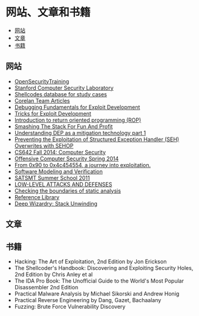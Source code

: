 # 网站、文章和书籍

- [网站](#网站)
- [文章](#文章)
- [书籍](#书籍)


## 网站
- [OpenSecurityTraining](http://opensecuritytraining.info/Welcome.html)
- [Stanford Computer Security Laboratory](http://seclab.stanford.edu/)
- [Shellcodes database for study cases](http://shell-storm.org/shellcode/)
- [Corelan Team Articles](https://www.corelan.be/index.php/articles/)
- [Debugging Fundamentals for Exploit Development](http://resources.infosecinstitute.com/debugging-fundamentals-for-exploit-development/)
- [Tricks for Exploit Development](http://resources.infosecinstitute.com/in-depth-seh-exploit-writing-tutorial-using-ollydbg/)
- [Introduction to return oriented programming (ROP)](http://codearcana.com/posts/2013/05/28/introduction-to-return-oriented-programming-rop.html)
- [Smashing The Stack For Fun And Profit](http://insecure.org/stf/smashstack.html)
- [Understanding DEP as a mitigation technology part 1](https://blogs.technet.microsoft.com/srd/2009/06/12/understanding-dep-as-a-mitigation-technology-part-1/)
- [Preventing the Exploitation of Structured Exception Handler (SEH) Overwrites with SEHOP](https://blogs.technet.microsoft.com/srd/2009/02/02/preventing-the-exploitation-of-structured-exception-handler-seh-overwrites-with-sehop/)
- [CS642 Fall 2014: Computer Security](http://pages.cs.wisc.edu/~rist/642-fall-2014/)
- [Offensive Computer Security Spring 2014](http://www.cs.fsu.edu/~redwood/OffensiveComputerSecurity/)
- [From 0x90 to 0x4c454554, a journey into exploitation.](http://www.myne-us.com/2010/08/from-0x90-to-0x4c454554-journey-into.html)
- [Software Modeling and Verification](http://www.myne-us.com/2010/08/from-0x90-to-0x4c454554-journey-into.html)
- [SATSMT Summer School 2011](https://wikis.mit.edu/confluence/display/satsmtschool11/SATSMT+Summer+School+2011;jsessionid=994854C69CABD6B1DC53F381A3CFF5E8)
- [LOW-LEVEL ATTACKS AND DEFENSES](http://www.cs.umd.edu/class/spring2014/cmsc838g/list.txt)
- [Checking the boundaries of static analysis](https://docs.google.com/presentation/d/1_Te02rSqn7wuhsmkkluqWhDBoXXFVUL5Mp0dUxH0cVE/edit#slide=id.gbd819d83_120)
- [Reference Library](https://moflow.org/#%5B%5BReference%20Library%5D%5D)
- [Deep Wizardry: Stack Unwinding](http://blog.reverberate.org/2013/05/deep-wizardry-stack-unwinding.html)

## 文章

## 书籍
- Hacking: The Art of Exploitation, 2nd Edition by Jon Erickson
- The Shellcoder's Handbook: Discovering and Exploiting Security Holes, 2nd Edition by Chris Anley et al
- The IDA Pro Book: The Unofficial Guide to the World's Most Popular Disassembler 2nd Edition
- Practical Malware Analysis by Michael Sikorski and Andrew Honig
- Practical Reverse Engineering by Dang, Gazet, Bachaalany
- Fuzzing: Brute Force Vulnerability Discovery
